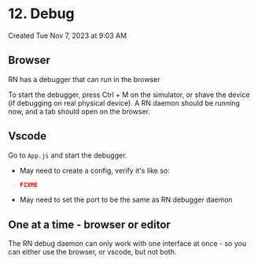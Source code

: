 # 12. Debug
Created Tue Nov 7, 2023 at 9:03 AM

## Browser
RN has a debugger that can run in the browser

To start the debugger, press Ctrl + M on the simulator, or shave the device (if debugging on real physical device). A RN daemon should be running now, and a tab should open on the browser.

## Vscode
Go to `App.js` and start the debugger.
- May need to create a config, verify it's like so:
	```json
	FIXME
	```
- May need to set the port to be the same as RN debugger daemon

## One at a time - browser or editor
The RN debug daemon can only work with one interface at once - so you can either use the browser, or vscode, but not both.